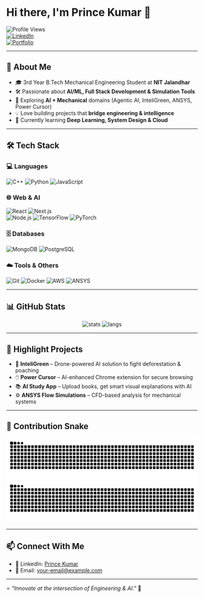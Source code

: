 # Hi there, I'm Prince Kumar 👋  

![Profile Views](https://komarev.com/ghpvc/?username=prince-kumar-it&color=blueviolet&style=for-the-badge)  
[![LinkedIn](https://img.shields.io/badge/LinkedIn-Connect-blue?style=for-the-badge&logo=linkedin)](https://www.linkedin.com/in/prince-kumar/)  
[![Portfolio](https://img.shields.io/badge/Portfolio-Visit-orange?style=for-the-badge&logo=firefox)](https://your-portfolio-link.com)  

---

## 🚀 About Me
- 🎓 3rd Year B.Tech Mechanical Engineering Student at **NIT Jalandhar**  
- 🛠️ Passionate about **AI/ML, Full Stack Development & Simulation Tools**  
- 🤖 Exploring **AI + Mechanical** domains (Agentic AI, InteliGreen, ANSYS, Power Cursor)  
- 💡 Love building projects that **bridge engineering & intelligence**  
- 🌱 Currently learning **Deep Learning, System Design & Cloud**  

---

## 🛠️ Tech Stack
### 💻 Languages
![C++](https://img.shields.io/badge/C++-00599C?style=flat&logo=c%2B%2B&logoColor=white) 
![Python](https://img.shields.io/badge/Python-3776AB?style=flat&logo=python&logoColor=white) 
![JavaScript](https://img.shields.io/badge/JavaScript-F7E017?style=flat&logo=javascript&logoColor=black)

### 🌐 Web & AI
![React](https://img.shields.io/badge/React-20232A?style=flat&logo=react&logoColor=61DAFB) 
![Next.js](https://img.shields.io/badge/Next.js-000000?style=flat&logo=nextdotjs&logoColor=white)  
![Node.js](https://img.shields.io/badge/Node.js-339933?style=flat&logo=node.js&logoColor=white) 
![TensorFlow](https://img.shields.io/badge/TensorFlow-FF6F00?style=flat&logo=tensorflow&logoColor=white) 
![PyTorch](https://img.shields.io/badge/PyTorch-EE4C2C?style=flat&logo=pytorch&logoColor=white)  

### 🗄️ Databases
![MongoDB](https://img.shields.io/badge/MongoDB-4ea94b?style=flat&logo=mongodb&logoColor=white) 
![PostgreSQL](https://img.shields.io/badge/PostgreSQL-336791?style=flat&logo=postgresql&logoColor=white)

### ☁️ Tools & Others
![Git](https://img.shields.io/badge/Git-F05033?style=flat&logo=git&logoColor=white) 
![Docker](https://img.shields.io/badge/Docker-2496ED?style=flat&logo=docker&logoColor=white) 
![AWS](https://img.shields.io/badge/AWS-FF9900?style=flat&logo=amazonaws&logoColor=white)
![ANSYS](https://img.shields.io/badge/ANSYS-FEBD11?style=flat&logo=ansys&logoColor=black)

---

## 📊 GitHub Stats
<p align="center">
  <img src="https://github-readme-stats.vercel.app/api?username=princekumar983777&show_icons=true&theme=radical" alt="stats" height="170"/>
  <img src="https://github-readme-stats.vercel.app/api/top-langs/?username=princekumar983777&layout=compact&theme=radical" alt="langs" height="170"/>
</p>

---

## 🎯 Highlight Projects
- 🌳 **InteliGreen** – Drone-powered AI solution to fight deforestation & poaching  
- 🖱️ **Power Cursor** – AI-enhanced Chrome extension for secure browsing  
- 📚 **AI Study App** – Upload books, get smart visual explanations with AI  
- ⚙️ **ANSYS Flow Simulations** – CFD-based analysis for mechanical systems  

---

## 🐍 Contribution Snake
![GitHub Snake Light](https://raw.githubusercontent.com/princekumar983777/princekumar983777/output/github-contribution-grid-snake.svg#gh-light-mode-only)
![GitHub Snake Dark](https://raw.githubusercontent.com/princekumar983777/princekumar983777/output/github-contribution-grid-snake-dark.svg#gh-dark-mode-only)


---

## 📫 Connect With Me
- 💼 LinkedIn: [Prince Kumar](https://www.linkedin.com/in/prince-kumar/)  
- 📧 Email: [your-email@example.com](mailto:your-email@example.com)  

---

⭐️ *“Innovate at the intersection of Engineering & AI.”* 🚀
